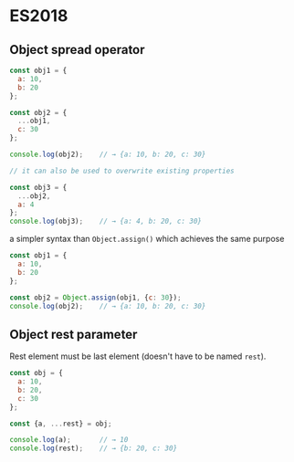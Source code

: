# ES2018

## Object spread operator

```js
const obj1 = {
  a: 10,
  b: 20
};

const obj2 = {
  ...obj1,
  c: 30
};

console.log(obj2);    // → {a: 10, b: 20, c: 30}

// it can also be used to overwrite existing properties

const obj3 = {
  ...obj2,
  a: 4
};
console.log(obj3);    // → {a: 4, b: 20, c: 30}
```

a simpler syntax than `Object.assign()` which achieves the same purpose

```js
const obj1 = {
  a: 10,
  b: 20
};

const obj2 = Object.assign(obj1, {c: 30});
console.log(obj2);    // → {a: 10, b: 20, c: 30}
```

## Object rest parameter

Rest element must be last element (doesn't have to be named `rest`).

```js
const obj = {
  a: 10,
  b: 20,
  c: 30
};

const {a, ...rest} = obj;

console.log(a);       // → 10
console.log(rest);    // → {b: 20, c: 30}
```
